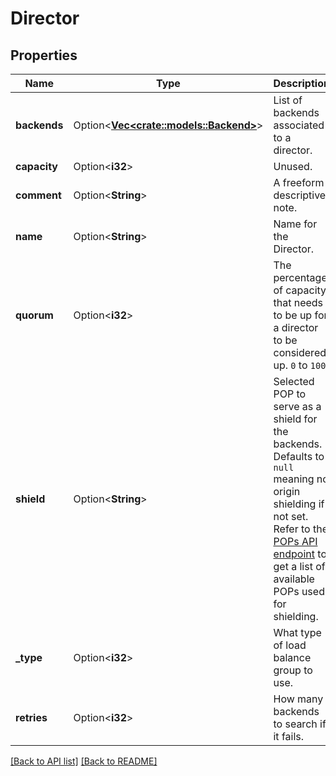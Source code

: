 # Director

## Properties

Name | Type | Description | Notes
------------ | ------------- | ------------- | -------------
**backends** | Option<[**Vec&lt;crate::models::Backend&gt;**](Backend.md)> | List of backends associated to a director. | 
**capacity** | Option<**i32**> | Unused. | 
**comment** | Option<**String**> | A freeform descriptive note. | 
**name** | Option<**String**> | Name for the Director. | 
**quorum** | Option<**i32**> | The percentage of capacity that needs to be up for a director to be considered up. `0` to `100`. | [default to 75]
**shield** | Option<**String**> | Selected POP to serve as a shield for the backends. Defaults to `null` meaning no origin shielding if not set. Refer to the [POPs API endpoint](/reference/api/utils/pops/) to get a list of available POPs used for shielding. | [default to null]
**_type** | Option<**i32**> | What type of load balance group to use. | [default to Type_random]
**retries** | Option<**i32**> | How many backends to search if it fails. | [default to 5]

[[Back to API list]](../README.md#documentation-for-api-endpoints) [[Back to README]](../README.md)



